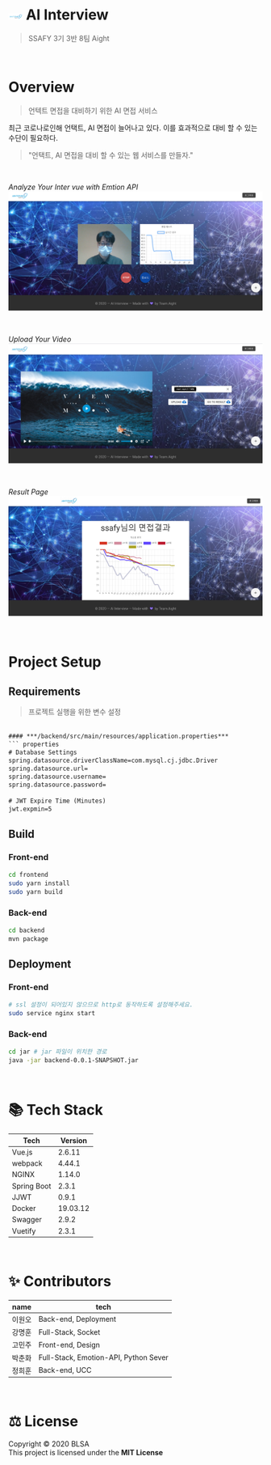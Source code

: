 # <img src="images/ProjectLogo.png" width="28"> AI Interview  
> SSAFY 3기 3반 8팀 Aight  

<br>

# Overview
> 언텍트 면접을 대비하기 위한 AI 면접 서비스  

최근 코로나로인해 언택트, AI 면접이 늘어나고 있다.
이를 효과적으로 대비 할 수 있는 수단이 필요하다.  

> "언택트, AI 면접을 대비 할 수 있는 웹 서비스를 만들자."

<br>

*Analyze Your Inter vue with Emtion API*  
![감정 분석](images/analyze_emotion.png)  

<br>

*Upload Your Video*
![비디오 업로드](images/upload_video.png)  

<br>

*Result Page*  
![결과](images/resultpage.png)  

<br>

# Project Setup
## Requirements
> 프로젝트 실행을 위한 변수 설정

```

#### ***/backend/src/main/resources/application.properties***
``` properties
# Database Settings
spring.datasource.driverClassName=com.mysql.cj.jdbc.Driver
spring.datasource.url=
spring.datasource.username=
spring.datasource.password=

# JWT Expire Time (Minutes)
jwt.expmin=5

```

## Build
### Front-end
``` sh
cd frontend
sudo yarn install
sudo yarn build
```

### Back-end
``` sh
cd backend
mvn package
```

## Deployment
### Front-end
``` sh
# ssl 설정이 되어있지 않으므로 http로 동작하도록 설정해주세요.
sudo service nginx start
```

### Back-end
``` sh
cd jar # jar 파일이 위치한 경로
java -jar backend-0.0.1-SNAPSHOT.jar
```

<br>

# 📚 Tech Stack

|Tech   |Version|
|-------|-------|
|Vue.js |2.6.11 |
|webpack|4.44.1 |
|NGINX  |1.14.0 |
|Spring Boot|2.3.1|
|JJWT   |0.9.1  |
|Docker |19.03.12|
|Swagger|2.9.2  |
|Vuetify|2.3.1  |

<br>

# ✨ Contributors
|name|tech|
|----|----|
|이원오|Back-end, Deployment|
|강명훈|Full-Stack, Socket|
|고민주|Front-end, Design|
|박춘화|Full-Stack, Emotion-API, Python Sever|
|정희훈|Back-end, UCC|

<br>

# ⚖️ License
Copyright © 2020 BLSA  
<i class="fa fa-balance-scale fa-fw"></i>This project is licensed under the **MIT License**